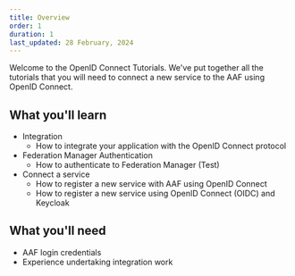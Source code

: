 ```yaml
---
title: Overview
order: 1
duration: 1
last_updated: 28 February, 2024
---
```


Welcome to the OpenID Connect Tutorials. We've put together all the tutorials that you will need to connect a new service to the AAF using OpenID Connect.

## What you'll learn
- Integration
  - How to integrate your application with the OpenID Connect protocol
- Federation Manager Authentication
  - How to authenticate to Federation Manager (Test)
- Connect a service
  - How to register a new service with AAF using OpenID Connect
  - How to register a new service using OpenID Connect (OIDC) and Keycloak

## What you'll need
- AAF login credentials
- Experience undertaking integration work